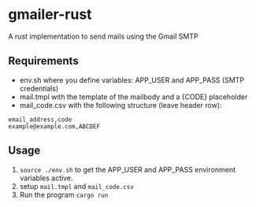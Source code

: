 # gmailer-rust
A rust implementation to send mails using the Gmail SMTP

## Requirements

- env.sh where you define variables: APP_USER and APP_PASS (SMTP credentials)
- mail.tmpl with the template of the mailbody and a {CODE} placeholder
- mail_code.csv with the following structure (leave header row):
```
email_address,code
example@example.com,ABCDEF
```

## Usage

1. `source ./env.sh` to get the APP_USER and APP_PASS environment variables active.
1. setup `mail.tmpl` and `mail_code.csv`
1. Run the program `cargo run`